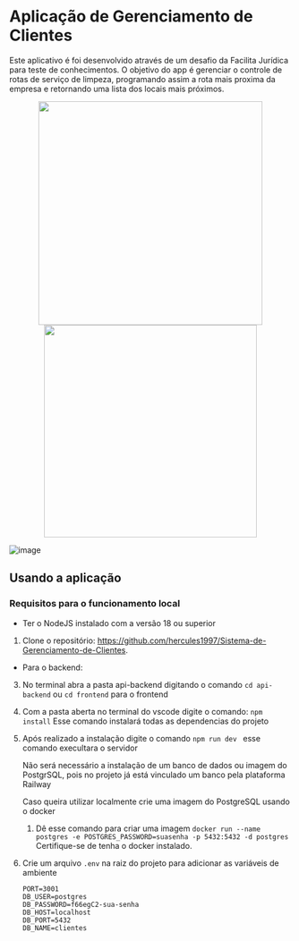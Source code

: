 # Aplicação de Gerenciamento de Clientes 

Este aplicativo é foi desenvolvido através de um desafio da Facilita Jurídica para teste de conhecimentos. O objetivo do app é gerenciar o controle de rotas de serviço de limpeza, programando assim a rota mais proxima da empresa e retornando uma lista dos locais mais próximos.

<div align="center">
    <img src="https://github.com/hercules1997/Sistema-de-Gerenciamento-de-Clientes/assets/109186074/ba4bb1c6-f3e6-4ce3-a835-4455b675009f" width="400px"/>
    <img src="https://github.com/hercules1997/Sistema-de-Gerenciamento-de-Clientes/assets/109186074/4d53cbdf-db8e-453e-a420-5cc88455dc54" width="380px"/>
</div>


![image]()




## Usando a aplicação

### Requisitos para o funcionamento local
- Ter o NodeJS instalado com a versão 18 ou superior




1. Clone o repositório: https://github.com/hercules1997/Sistema-de-Gerenciamento-de-Clientes.

- Para o backend:
3. No terminal abra a pasta api-backend digitando o comando
   ``` cd api-backend ``` ou    ``` cd frontend ``` para o frontend

4. Com a pasta aberta no terminal do vscode digite o comando:
   ``` npm install ```
   Esse comando instalará todas as dependencias do projeto

5. Após realizado a instalação digite o comando ``` npm run dev  ``` esse comando execultara o servidor

   Não será necessário a instalação de um banco de dados ou imagem do PostgrSQL, pois no projeto já está vinculado um banco pela plataforma Railway

   Caso queira utilizar localmente crie uma imagem do PostgreSQL usando o docker
   1. Dê esse comando para criar uma imagem
``` docker run --name postgres -e POSTGRES_PASSWORD=suasenha -p 5432:5432 -d postgres ```
Certifique-se de tenha o docker instalado.

  2. Crie um arquivo `.env` na raiz do projeto para adicionar as variáveis de ambiente
     ```
     PORT=3001
     DB_USER=postgres
     DB_PASSWORD=f66egC2-sua-senha
     DB_HOST=localhost
     DB_PORT=5432
     DB_NAME=clientes
 
     ``` 

     

   

   
